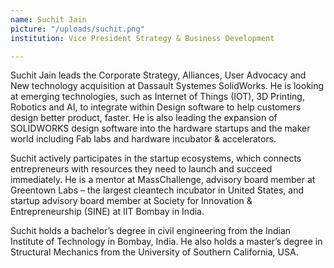 ```yaml
---
name: Suchit Jain
picture: "/uploads/suchit.png"
institution: Vice President Strategy & Business Development

---
```


Suchit Jain leads the Corporate Strategy, Alliances, User Advocacy and New technology acquisition at Dassault Systemes SolidWorks.  He is looking at emerging technologies, such as Internet of Things (IOT), 3D Printing, Robotics and AI, to integrate within Design software to help customers design better product, faster.  He is also leading the expansion of SOLIDWORKS design software into the hardware startups and the maker world including Fab labs and hardware incubator & accelerators. 

Suchit actively participates in the startup ecosystems, which connects entrepreneurs with resources they need to launch and succeed immediately. He is a mentor at MassChallenge, advisory board member at Greentown Labs – the largest cleantech incubator in United States, and startup advisory board member at Society for Innovation & Entrepreneurship (SINE) at IIT Bombay in India.

Suchit holds a bachelor’s degree in civil engineering from the Indian Institute of Technology in Bombay, India. He also holds a master’s degree in Structural Mechanics from the University of Southern California, USA.


